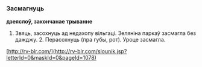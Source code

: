 ### Засмагнуць
**дзеяслоў, закончанае трыванне**

1. Звяць, засохнуць ад недахопу вільгаці. Зеляніна паркаў засмагла без дажджу. 2. Перасохнуць (пра губы, рот). Уроце засмагла.

<a rel="author">[http://rv-blr.com/](http://rv-blr.com/slounik.jsp?letterId=0&maskId=0&pageId=1078)</a>
